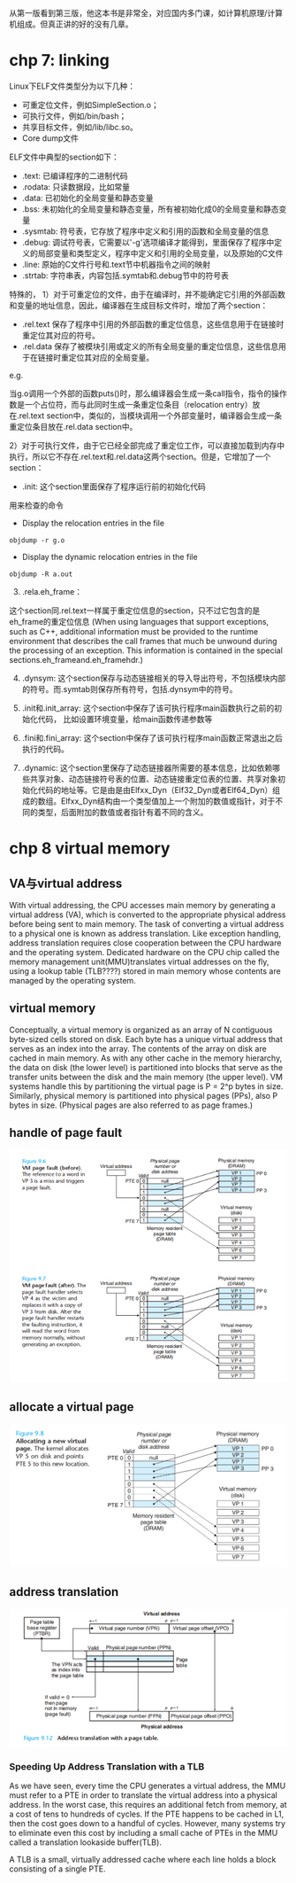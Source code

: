 从第一版看到第三版，他这本书是非常全，对应国内多门课，如计算机原理/计算机组成。但真正讲的好的没有几章。

# chp 7: linking

Linux下ELF文件类型分为以下几种：

* 可重定位文件，例如SimpleSection.o；
* 可执行文件，例如/bin/bash；
* 共享目标文件，例如/lib/libc.so。
* Core dump文件

ELF文件中典型的section如下：
* .text: 已编译程序的二进制代码
* .rodata: 只读数据段，比如常量
* .data: 已初始化的全局变量和静态变量
* .bss: 未初始化的全局变量和静态变量，所有被初始化成0的全局变量和静态变量
* .sysmtab: 符号表，它存放了程序中定义和引用的函数和全局变量的信息
* .debug: 调试符号表，它需要以'-g'选项编译才能得到，里面保存了程序中定义的局部变量和类型定义，程序中定义和引用的全局变量，以及原始的C文件
* .line: 原始的C文件行号和.text节中机器指令之间的映射
* .strtab: 字符串表，内容包括.symtab和.debug节中的符号表

特殊的，
1）对于可重定位的文件，由于在编译时，并不能确定它引用的外部函数和变量的地址信息，因此，编译器在生成目标文件时，增加了两个section：
* .rel.text 保存了程序中引用的外部函数的重定位信息，这些信息用于在链接时重定位其对应的符号。
* .rel.data 保存了被模块引用或定义的所有全局变量的重定位信息，这些信息用于在链接时重定位其对应的全局变量。

e.g.

当g.o调用一个外部的函数puts()时，那么编译器会生成一条call指令，指令的操作数是一个占位符，而与此同时生成一条重定位条目（relocation entry）放在.rel.text section中，类似的，当模块调用一个外部变量时，编译器会生成一条重定位条目放在.rel.data section中。


2）对于可执行文件，由于它已经全部完成了重定位工作，可以直接加载到内存中执行，所以它不存在.rel.text和.rel.data这两个section。但是，它增加了一个section：
* .init: 这个section里面保存了程序运行前的初始化代码

用来检查的命令
* Display the relocation entries in the file
```
objdump -r g.o
```
* Display the dynamic relocation entries in the file
```
objdump -R a.out

```
3) .rela.eh_frame：

这个section同.rel.text一样属于重定位信息的section，只不过它包含的是eh_frame的重定位信息 (When using languages that support exceptions, such as C++, additional information must be provided to the runtime environment that describes the call frames that much be unwound during the processing of an exception. This information is contained in the special sections.eh_frameand.eh_framehdr.)

4) .dynsym: 这个section保存与动态链接相关的导入导出符号，不包括模块内部的符号。而.symtab则保存所有符号，包括.dynsym中的符号。

5) .init和.init_array: 这个section中保存了该可执行程序main函数执行之前的初始化代码， 比如设置环境变量，给main函数传递参数等

6) .fini和.fini_array: 这个section中保存了该可执行程序main函数正常退出之后执行的代码。

7) .dynamic: 这个section里保存了动态链接器所需要的基本信息，比如依赖哪些共享对象、动态链接符号表的位置、动态链接重定位表的位置、共享对象初始化代码的地址等。它是由是由Elfxx_Dyn（Elf32_Dyn或者Elf64_Dyn）组成的数组。Elfxx_Dyn结构由一个类型值加上一个附加的数值或指针，对于不同的类型，后面附加的数值或者指针有着不同的含义。

# chp 8 virtual memory
## VA与virtual address
With virtual addressing, the CPU accesses main memory by generating a virtual address (VA), which is converted to the appropriate physical address before being sent to main memory. The task of converting a virtual address to a physical one is known as address translation. Like exception handling, address translation requires close cooperation between the CPU hardware and the operating system. Dedicated hardware on the CPU chip called the memory management unit(MMU)translates virtual addresses on the fly, using a lookup table (TLB????) stored in main memory whose contents are managed by the operating system.

## virtual memory
Conceptually, a virtual memory is organized as an array of N contiguous byte-sized cells stored on disk. Each byte has a unique virtual address that serves as an index into the array. The contents of the array on disk are cached in main memory. As with any other cache in the memory hierarchy, the data on disk (the lower level) is partitioned into blocks that serve as the transfer units between the disk and the main memory (the upper level). VM systems handle this by partitioning the virtual page is P = 2^p bytes in size. Similarly, physical memory is partitioned into physical pages (PPs), also P bytes in size. (Physical pages are also referred to as page frames.)

## handle of page fault
![tbd](CSAPP_pagefault.png)

## allocate a virtual page
![tbd](CSAPP_newpage.png)

## address translation

![tbd](CSAPP_pagetable.png)


### Speeding Up Address Translation with a TLB
As we have seen, every time the CPU generates a virtual address, the MMU must refer to a PTE in order to translate the virtual address into a physical address. In the worst case, this requires an additional fetch from memory, at a cost of tens to hundreds of cycles. If the PTE happens to be cached in L1, then the cost goes down to a handful of cycles. However, many systems try to eliminate even this cost by including a small cache of PTEs in the MMU called a translation lookaside buffer(TLB).

A TLB is a small, virtually addressed cache where each line holds a block consisting of a single PTE.





